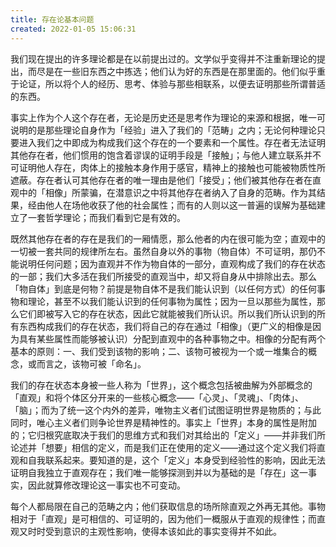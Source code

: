 ```yaml
---
title: 存在论基本问题
created: 2022-01-05 15:06:31
---
```


我们现在提出的许多理论都是在以前提出过的。文学似乎变得并不注重新理论的提出，而尽是在一些旧东西之中拣选；他们认为好的东西是在那里面的。他们似乎重于论证，所以将个人的经历、思考、体验与那些相联系，以便去证明那些所谓普适的东西。

事实上作为个人这个存在者，无论是历史还是思考作为理论的来源和根据，唯一可说明的是那些理论自身作为「经验」进入了我们的「范畴」之内；无论何种理论只要进入我们之中即成为构成我们这个存在的一个要素和一个属性。存在者无法证明其他存在者，他们惯用的饱含着谬误的证明手段是「接触」；与他人建立联系并不可证明他人存在，肉体上的接触本身作用于感官，精神上的接触也可能被物质性所遮蔽。存在者认可其他存在者的唯一理由是他们「接受」；他们被其他存在者在直观中的「相像」所蒙骗，在潜意识之中将其他存在者纳入了自身的范畴。作为其结果，经由他人在场他收获了他的社会属性；而有的人则以这一普遍的误解为基础建立了一套哲学理论；而我们看到它是有效的。

既然其他存在者的存在是我们的一厢情愿，那么他者的内在很可能为空；直观中的一切被一套共同的规律所左右。虽然自身以外的事物（物自体）不可证明，那仍不能说明任何问题；因为直观并不作为物自体的一部分，直观构成了我们的存在状态的一部；我们大多活在我们所接受的直观当中，却又将自身从中排除出去。那么「物自体」到底是何物？前提是物自体不是我们能认识到（以任何方式）的任何事物和理论，甚至不以我们能认识到的任何事物为属性；因为一旦以那些为属性，那么它们即被写入它的存在状态，因此它就能被我们所认识。所以我们所认识到的所有东西构成我们的存在状态，我们将自己的存在通过「相像」（更广义的相像是因为具有某些属性而能够被认识）分配到直观中的各种事物之中。相像的分配有两个基本的原则：一、我们受到该物的影响；二、该物可被视为一个或一堆集合的概念，或而言之，该物可被「命名」。

我们的存在状态本身被一些人称为「世界」，这个概念包括被曲解为外部概念的「直观」和将个体区分开来的一些核心概念——「心灵」、「灵魂」、「肉体」、「脑」；而为了统一这个内外的差异，唯物主义者们试图证明世界是物质的；与此同时，唯心主义者们则争论世界是精神性的。事实上「世界」本身的属性是附加的；它归根究底取决于我们的思维方式和我们对其给出的「定义」——并非我们所论述并「想要」相信的定义，而是我们正在使用的定义——通过这个定义我们将直观和自我联系起来。要知道的是，这个「定义」本身受到经验性的影响，因此无法证明自我独立于直观存在；我们唯一能够探测到并以为基础的是「存在」这一事实，因此就算修改理论这一事实也不可变动。

每个人都局限在自己的范畴之内；他们获取信息的场所除直观之外再无其他。事物相对于「直观」是可相信的、可证明的，因为他们一概服从于直观的规律性；而直观又时时受到意识的主观性影响，使得本该如此的事实变得并不如此。